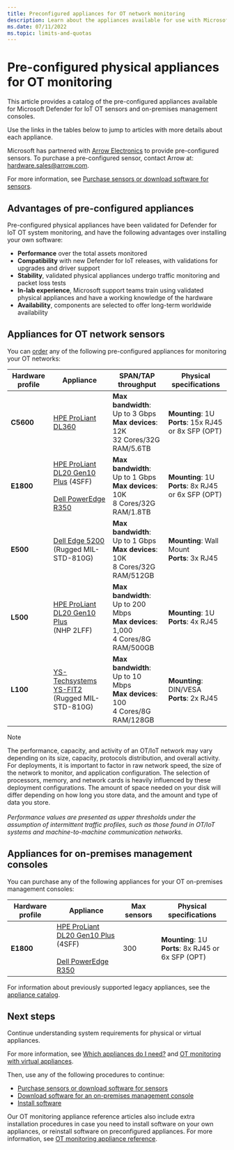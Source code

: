 ```yaml
---
title: Preconfigured appliances for OT network monitoring
description: Learn about the appliances available for use with Microsoft Defender for IoT OT sensors and on-premises management consoles.
ms.date: 07/11/2022
ms.topic: limits-and-quotas
---
```


# Pre-configured physical appliances for OT monitoring

This article provides a catalog of the pre-configured appliances available for Microsoft Defender for IoT OT sensors and on-premises management consoles.

Use the links in the tables below to jump to articles with more details about each appliance.

Microsoft has partnered with [Arrow Electronics](https://www.arrow.com/) to provide pre-configured sensors. To purchase a pre-configured sensor, contact Arrow at: [hardware.sales@arrow.com](mailto:hardware.sales@arrow.com?cc=DIoTHardwarePurchase@microsoft.com&subject=Information%20about%20Microsoft%20Defender%20for%20IoT%20pre-configured%20appliances&body=Dear%20Arrow%20Representative,%0D%0DOur%20organization%20is%20interested%20in%20receiving%20quotes%20for%20Microsoft%20Defender%20for%20IoT%20appliances%20as%20well%20as%20fulfillment%20options.%0D%0DThe%20purpose%20of%20this%20communication%20is%20to%20inform%20you%20of%20a%20project%20which%20involves%20[NUMBER]%20sites%20and%20[NUMBER]%20sensors%20for%20[ORGANIZATION%20NAME].%20Having%20reviewed%20potential%20appliances%20suitable%20for%20our%20project,%20we%20would%20like%20to%20obtain%20more%20information%20about:%20___________%0D%0D%0DI%20would%20appreciate%20being%20contacted%20by%20an%20Arrow%20representative%20to%20receive%20a%20quote%20for%20the%20items%20mentioned%20above.%0DI%20understand%20the%20quote%20and%20appliance%20delivery%20shall%20be%20in%20accordance%20with%20the%20relevant%20Arrow%20terms%20and%20conditions%20for%20Microsoft%20Defender%20for%20IoT%20pre-configured%20appliances.%0D%0D%0DBest%20Regards,%0D%0D%0D%0D%0D%0D//////////////////////////////%20%0D/////////%20Replace%20[NUMBER]%20with%20appropriate%20values%20related%20to%20your%20request.%0D/////////%20Replace%20[ORGANIZATION%20NAME]%20with%20the%20name%20of%20the%20organization%20you%20represent.%0D//////////////////////////////%0D%0D).

For more information, see [Purchase sensors or download software for sensors](onboard-sensors.md#purchase-sensors-or-download-software-for-sensors).


## Advantages of pre-configured appliances

Pre-configured physical appliances have been validated for Defender for IoT OT system monitoring, and have the following advantages over installing your own software:

- **Performance** over the total assets monitored
- **Compatibility** with new Defender for IoT releases, with validations for upgrades and driver support
- **Stability**, validated physical appliances undergo traffic monitoring and packet loss tests
- **In-lab experience**, Microsoft support teams train using validated physical appliances and have a working knowledge of the hardware
- **Availability**, components are selected to offer long-term worldwide availability

## Appliances for OT network sensors

You can [order](mailto:hardware.sales@arrow.com?cc=DIoTHardwarePurchase@microsoft.com&subject=Information%20about%20Microsoft%20Defender%20for%20IoT%20pre-configured%20appliances&body=Dear%20Arrow%20Representative,%0D%0DOur%20organization%20is%20interested%20in%20receiving%20quotes%20for%20Microsoft%20Defender%20for%20IoT%20appliances%20as%20well%20as%20fulfillment%20options.%0D%0DThe%20purpose%20of%20this%20communication%20is%20to%20inform%20you%20of%20a%20project%20which%20involves%20[NUMBER]%20sites%20and%20[NUMBER]%20sensors%20for%20[ORGANIZATION%20NAME].%20Having%20reviewed%20potential%20appliances%20suitable%20for%20our%20project,%20we%20would%20like%20to%20obtain%20more%20information%20about:%20___________%0D%0D%0DI%20would%20appreciate%20being%20contacted%20by%20an%20Arrow%20representative%20to%20receive%20a%20quote%20for%20the%20items%20mentioned%20above.%0DI%20understand%20the%20quote%20and%20appliance%20delivery%20shall%20be%20in%20accordance%20with%20the%20relevant%20Arrow%20terms%20and%20conditions%20for%20Microsoft%20Defender%20for%20IoT%20pre-configured%20appliances.%0D%0D%0DBest%20Regards,%0D%0D%0D%0D%0D%0D//////////////////////////////%20%0D/////////%20Replace%20[NUMBER]%20with%20appropriate%20values%20related%20to%20your%20request.%0D/////////%20Replace%20[ORGANIZATION%20NAME]%20with%20the%20name%20of%20the%20organization%20you%20represent.%0D//////////////////////////////%0D%0D) any of the following pre-configured appliances for monitoring your OT networks:

|Hardware profile  |Appliance  |SPAN/TAP throughput  |Physical specifications  |
|---------|---------|---------|---------|
|**C5600**   | [HPE ProLiant DL360](appliance-catalog/hpe-proliant-dl360.md)         |   **Max bandwidth**: Up to 3 Gbps <br>**Max devices**: 12K    <br> 32 Cores/32G RAM/5.6TB     |  **Mounting**: 1U <br>**Ports**: 15x RJ45 or 8x SFP (OPT)     |
|**E1800**    | [HPE ProLiant DL20 Gen10 Plus](appliance-catalog/hpe-proliant-dl20-plus-enterprise.md) (4SFF) <br><br> [Dell PowerEdge R350](appliance-catalog/dell-poweredge-r350-e1800.md)   |  **Max bandwidth**: Up to 1 Gbps<br>**Max devices**: 10K <br> 8 Cores/32G RAM/1.8TB     |  **Mounting**: 1U <br>**Ports**: 8x RJ45 or 6x SFP (OPT)         |
|**E500**    |  [Dell Edge 5200](appliance-catalog/dell-edge-5200.md)  <br> (Rugged MIL-STD-810G)    |      **Max bandwidth**: Up to 1 Gbps<br>**Max devices**:  10K   <br> 8 Cores/32G RAM/512GB     |  **Mounting**: Wall Mount<br>**Ports**: 3x RJ45         |
|**L500**    |  [HPE ProLiant DL20 Gen10 Plus](appliance-catalog/hpe-proliant-dl20-plus-smb.md)  <br> (NHP 2LFF)    |      **Max bandwidth**: Up to 200 Mbps<br>**Max devices**:  1,000  <br> 4 Cores/8G RAM/500GB       |  **Mounting**: 1U<br>**Ports**: 4x RJ45         |
|**L100**     |  [YS-Techsystems YS-FIT2](appliance-catalog/ys-techsystems-ys-fit2.md) <br>(Rugged MIL-STD-810G)       |      **Max bandwidth**: Up to 10 Mbps <br>**Max devices**: 100   <br> 4 Cores/8G RAM/128GB      |  **Mounting**: DIN/VESA<br>**Ports**: 2x RJ45          |


> [!NOTE]
> The performance, capacity, and activity of an OT/IoT network may vary depending on its size, capacity, protocols distribution, and overall activity. For deployments, it is important to factor in raw network speed, the size of the network to monitor, and application configuration. The selection of processors, memory, and network cards is heavily influenced by these deployment configurations. The amount of space needed on your disk will differ depending on how long you store data, and the amount and type of data you store. <br><br>
> *Performance values are presented as upper thresholds under the assumption of intermittent traffic profiles, such as those found in OT/IoT systems and machine-to-machine communication networks.*

## Appliances for on-premises management consoles

You can purchase any of the following appliances for your OT on-premises management consoles:

|Hardware profile |Appliance  |Max sensors  |Physical specifications  |
|---------|---------|---------|---------|
|**E1800**    | [HPE ProLiant DL20 Gen10 Plus](appliance-catalog/hpe-proliant-dl20-plus-enterprise.md) (4SFF) <br><br> [Dell PowerEdge R350](appliance-catalog/dell-poweredge-r350-e1800.md)       | 300     |  **Mounting**: 1U <br>**Ports**: 8x RJ45 or 6x SFP (OPT)         |

For information about previously supported legacy appliances, see the [appliance catalog](./appliance-catalog/index.yml).

## Next steps

Continue understanding system requirements for physical or virtual appliances.

For more information, see [Which appliances do I need?](ot-appliance-sizing.md) and [OT monitoring with virtual appliances](ot-virtual-appliances.md).

Then, use any of the following procedures to continue:

- [Purchase sensors or download software for sensors](onboard-sensors.md#purchase-sensors-or-download-software-for-sensors)
- [Download software for an on-premises management console](how-to-manage-the-on-premises-management-console.md#download-software-for-the-on-premises-management-console)
- [Install software](how-to-install-software.md)

Our OT monitoring appliance reference articles also include extra installation procedures in case you need to install software on your own appliances, or reinstall software on preconfigured appliances. For more information, see [OT monitoring appliance reference](appliance-catalog/index.yml).